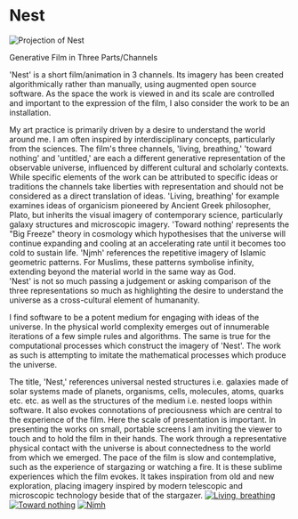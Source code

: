 Nest
====
![Projection of Nest](http://41.media.tumblr.com/30c8e5be2708eac929f1be4726084a6f/tumblr_muhwpmaueQ1r0bfx2o1_1280.jpg)

Generative Film in Three Parts/Channels


'Nest' is a short film/animation in 3 channels.  Its imagery has been created algorithmically rather than 
manually, using augmented open source software.  As the space the work is viewed in and its scale are 
controlled and important to the expression of the film, I also consider the work to be an installation. 

My art practice is primarily driven by a desire to understand the world around me.  I am often inspired 
by interdisciplinary concepts, particularly from the sciences.  The film's three channels, 'living, 
breathing,' 'toward nothing' and 'untitled,' are each a different generative representation of the 
observable universe, influenced by different cultural and scholarly contexts.  While specific elements 
of the work can be attributed to specific ideas or traditions the channels take liberties with 
representation and should not be considered as a direct translation of ideas.  'Living, breathing' 
for example examines ideas of organicism pioneered by Ancient Greek philosopher, Plato, but 
inherits the visual imagery of contemporary science, particularly galaxy structures and microscopic 
imagery.  'Toward nothing' represents the "Big Freeze" theory in cosmology which hypothesises that 
the universe will continue expanding and cooling at an accelerating rate until it becomes too cold to 
sustain life.  'Njmh' references the repetitive imagery of Islamic geometric patterns.  For Muslims, 
these patterns symbolise infinity, extending beyond the material world in the same way as God.  
'Nest' is not so much passing a judgement or asking comparison of the three representations so much 
as highlighting the desire to understand the universe as a cross-cultural element of humananity.

I find software to be a potent medium for engaging with ideas of the universe.   In the physical world 
complexity emerges out of innumerable iterations of a few simple rules and algorithms.  The same is 
true for the computational processes which construct the imagery of 'Nest'.  The work as such is 
attempting to imitate the mathematical processes which produce the universe.

The title, 'Nest,' references universal nested structures i.e. galaxies made of solar systems made of 
planets, organisms, cells, molecules, atoms, quarks etc. etc.  as well as the structures of the medium 
i.e. nested loops within software.  It also evokes connotations of preciousness which are central to the 
experience of the film.  Here the scale of presentation is important.  In presenting the works on small, 
portable screens I am inviting the viewer to touch and to hold the film in their hands.  The work 
through a representative physical contact with the universe is about connectedness to the world from 
which we emerged.  The pace of the film is slow and contemplative, such as the experience of 
stargazing or watching a fire.  It is these sublime experiences which the film evokes.  It takes inspiration 
from old and new exploration, placing imagery inspired by modern telescopic and microscopic 
technology beside that of the stargazer.
[![Living, breathing](https://40.media.tumblr.com/625927b7f0985e433149f0271e008470/tumblr_nlzx2podHu1r0bfx2o1_1280.png)](http://youtu.be/CHE0W_F1JyM)
[![Toward nothing](https://40.media.tumblr.com/0417bef0cd31dc18e948d9c2f6e0cde4/tumblr_nlzx2podHu1r0bfx2o2_1280.png)](http://youtu.be/jfQ1ckxZFo4)
[![Njmh](https://41.media.tumblr.com/f4453bccf9dcc2bb8aede1a047a7f52e/tumblr_nlzx2podHu1r0bfx2o3_1280.png)](http://youtu.be/0KtIFy7wqoQ)

